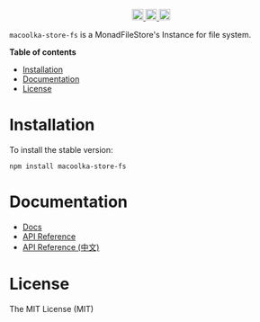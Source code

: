 
<p align="center">
  <a href="https://travis-ci.org/macoolka/macoolka-store-fs">
    <img src="https://img.shields.io/travis/macoolka/macoolka-store-fs/master.svg?style=flat-square" alt="build status" height="20">
  </a>
  <a href="https://david-dm.org/macoolka-store-fs">
    <img src="https://img.shields.io/david/macoolka/macoolka-store-fs.svg?style=flat-square" alt="dependency status" height="20">
  </a>
  <a href="https://www.npmjs.com/package/macoolka-store-fs">
    <img src="https://img.shields.io/npm/dm/macoolka-store-fs.svg" alt="npm downloads" height="20">
  </a>
</p>


`macoolka-store-fs` is a MonadFileStore's Instance for file system.


**Table of contents**

- [Installation](#installation)
- [Documentation](#documentation)
- [License](#license)

<!-- END doctoc generated TOC please keep comment here to allow auto update -->

# Installation

To install the stable version:

```
npm install macoolka-store-fs
```


# Documentation

- [Docs](https://macoolka.github.io/macoolka-store-fs)
- [API Reference](https://macoolka.github.io/macoolka-store-fs/docs/Modules)
- [API Reference (中文)](https://macoolka.github.io/macoolka-store-fs/docs/模块)


# License

The MIT License (MIT)
